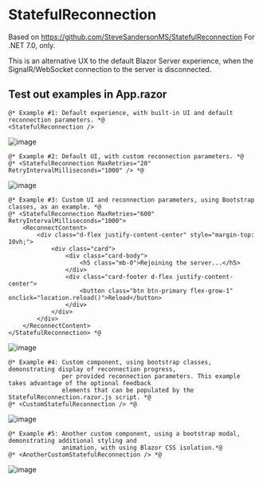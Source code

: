 # StatefulReconnection
Based on https://github.com/SteveSandersonMS/StatefulReconnection
For .NET 7.0, only.

This is an alternative UX to the default Blazor Server experience, when the SignalR/WebSocket connection to the server is disconnected.

## Test out examples in App.razor

```
@* Example #1: Default experience, with built-in UI and default reconnection parameters. *@
<StatefulReconnection />
```
![image](https://github.com/CodeFontana/StatefulReconnection/assets/41308769/42ec7852-2955-4325-aeaf-b6b7c355be14)

```
@* Example #2: Default UI, with custom reconnection parameters. *@
@* <StatefulReconnection MaxRetries="20" RetryIntervalMilliseconds="1000" /> *@
```
![image](https://github.com/CodeFontana/StatefulReconnection/assets/41308769/0eac5da3-d26c-4e55-a271-d408bca0df66)

```
@* Example #3: Custom UI and reconnection parameters, using Bootstrap classes, as an example. *@
@* <StatefulReconnection MaxRetries="600" RetryIntervalMilliseconds="1000">
    <ReconnectContent>
        <div class="d-flex justify-content-center" style="margin-top: 10vh;">
            <div class="card">
                <div class="card-body">
                    <h5 class="mb-0">Rejoining the server...</h5>
                </div>
                <div class="card-footer d-flex justify-content-center">
                    <button class="btn btn-primary flex-grow-1" onclick="location.reload()">Reload</button>
                </div>
            </div>
        </div>
    </ReconnectContent>
</StatefulReconnection> *@
```
![image](https://github.com/CodeFontana/StatefulReconnection/assets/41308769/9184e31e-7520-4eb0-97ad-65d7169d350d)

```
@* Example #4: Custom component, using bootstrap classes, demonstrating display of reconnection progress,
               per provided reconnection parameters. This example takes advantage of the optional feedback
               elements that can be populated by the StatefulReconnection.razor.js script. *@
@* <CustomStatefulReconnection /> *@
```
![image](https://github.com/CodeFontana/StatefulReconnection/assets/41308769/2fec23dd-4013-4454-9124-b9eed2c3d25e)

```
@* Example #5: Another custom component, using a bootstrap modal, demonstrating additional styling and
               animation, with using Blazor CSS isolation.*@
@* <AnotherCustomStatefulReconnection /> *@
```
![image](https://github.com/CodeFontana/StatefulReconnection/assets/41308769/59a56cf4-484e-41e6-bcd7-58a59ba29136)
